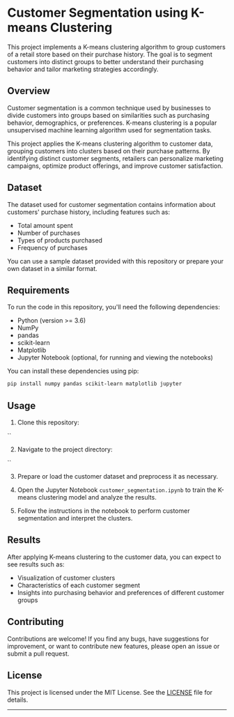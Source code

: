 

# Customer Segmentation using K-means Clustering

This project implements a K-means clustering algorithm to group customers of a retail store based on their purchase history. The goal is to segment customers into distinct groups to better understand their purchasing behavior and tailor marketing strategies accordingly.

## Overview

Customer segmentation is a common technique used by businesses to divide customers into groups based on similarities such as purchasing behavior, demographics, or preferences. K-means clustering is a popular unsupervised machine learning algorithm used for segmentation tasks.

This project applies the K-means clustering algorithm to customer data, grouping customers into clusters based on their purchase patterns. By identifying distinct customer segments, retailers can personalize marketing campaigns, optimize product offerings, and improve customer satisfaction.

## Dataset

The dataset used for customer segmentation contains information about customers' purchase history, including features such as:

- Total amount spent
- Number of purchases
- Types of products purchased
- Frequency of purchases

You can use a sample dataset provided with this repository or prepare your own dataset in a similar format.

## Requirements

To run the code in this repository, you'll need the following dependencies:

- Python (version >= 3.6)
- NumPy
- pandas
- scikit-learn
- Matplotlib
- Jupyter Notebook (optional, for running and viewing the notebooks)

You can install these dependencies using pip:

```bash
pip install numpy pandas scikit-learn matplotlib jupyter
```

## Usage

1. Clone this repository:

``

2. Navigate to the project directory:

``

3. Prepare or load the customer dataset and preprocess it as necessary.

4. Open the Jupyter Notebook `customer_segmentation.ipynb` to train the K-means clustering model and analyze the results.

5. Follow the instructions in the notebook to perform customer segmentation and interpret the clusters.

## Results

After applying K-means clustering to the customer data, you can expect to see results such as:

- Visualization of customer clusters
- Characteristics of each customer segment
- Insights into purchasing behavior and preferences of different customer groups

## Contributing

Contributions are welcome! If you find any bugs, have suggestions for improvement, or want to contribute new features, please open an issue or submit a pull request.

## License

This project is licensed under the MIT License. See the [LICENSE](LICENSE) file for details.

---

